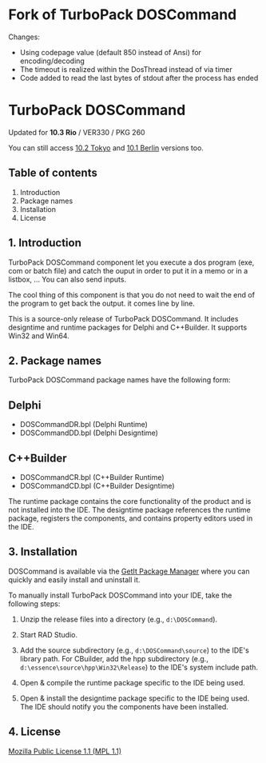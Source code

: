 # Fork of TurboPack DOSCommand

Changes:
- Using codepage value (default 850 instead of Ansi) for encoding/decoding
- The timeout is realized within the DosThread instead of via timer
- Code added to read the last bytes of stdout after the process has ended

# TurboPack DOSCommand

Updated for **10.3 Rio** / VER330 / PKG 260

You can still access [10.2 Tokyo](https://github.com/TurboPack/DOSCommand/releases/tag/102Tokyo) and [10.1 Berlin](https://github.com/TurboPack/DOSCommand/releases/tag/101Berlin) versions too.

## Table of contents

1.  Introduction
2.  Package names
3.  Installation
4.  License

## 1. Introduction

TurboPack DOSCommand component let you execute a dos program (exe, com or batch file) and catch
the ouput in order to put it in a memo or in a listbox, ...
You can also send inputs.

The cool thing of this component is that you do not need to wait the end of
the program to get back the output. it comes line by line.

This is a source-only release of TurboPack DOSCommand. It includes
designtime and runtime packages for Delphi and C++Builder. It supports Win32 and Win64.

## 2. Package names

TurboPack DOSCommand package names have the following form:

## Delphi 
* DOSCommandDR.bpl (Delphi Runtime)
* DOSCommandDD.bpl (Delphi Designtime)

## C++Builder
* DOSCommandCR.bpl (C++Builder Runtime)
* DOSCommandCD.bpl (C++Builder Designtime)

The runtime package contains the core functionality of the product and
is not installed into the IDE. The designtime package references the
runtime package, registers the components, and contains property
editors used in the IDE.

## 3. Installation

DOSCommand is available via the [GetIt Package Manager](http://docwiki.embarcadero.com/RADStudio/en/Installing_a_Package_Using_GetIt_Package_Manager) where you can quickly and easily install and uninstall it.

To manually  install TurboPack DOSCommand into your IDE, take the following
steps:

  1. Unzip the release files into a directory (e.g., `d:\DOSCommand`).

  2. Start RAD Studio.

  3. Add the source subdirectory (e.g., `d:\DOSCommand\source`) to the
     IDE's library path. For CBuilder, add the hpp subdirectory
     (e.g., `d:\essence\source\hpp\Win32\Release`) to the IDE's system include path.

  4. Open & compile the runtime package specific to the IDE being
     used.

  5. Open & install the designtime package specific to the IDE being
     used. The IDE should notify you the components have been
     installed.

## 4. License

[Mozilla Public License 1.1 (MPL 1.1)](https://www.mozilla.org/en-US/MPL/1.1/)

